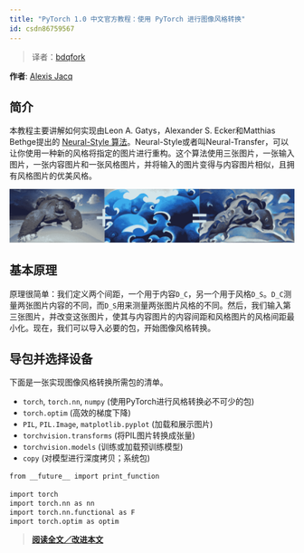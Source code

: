 ```yaml
---
title: "PyTorch 1.0 中文官方教程：使用 PyTorch 进行图像风格转换"
id: csdn86759567
---
```


> 译者：[bdqfork](https://github.com/bdqfork)

**作者**: [Alexis Jacq](https://alexis-jacq.github.io)

## 简介

本教程主要讲解如何实现由Leon A. Gatys，Alexander S. Ecker和Matthias Bethge提出的 [Neural-Style 算法](https://arxiv.org/abs/1508.06576)。Neural-Style或者叫Neural-Transfer，可以让你使用一种新的风格将指定的图片进行重构。这个算法使用三张图片，一张输入图片，一张内容图片和一张风格图片，并将输入的图片变得与内容图片相似，且拥有风格图片的优美风格。

![content1](../img/3b8cd6f5888224866520af28fb86f382.png)

## 基本原理

原理很简单：我们定义两个间距，一个用于内容`D_C`，另一个用于风格`D_S`。`D_C`测量两张图片内容的不同，而`D_S`用来测量两张图片风格的不同。然后，我们输入第三张图片，并改变这张图片，使其与内容图片的内容间距和风格图片的风格间距最小化。现在，我们可以导入必要的包，开始图像风格转换。

## 导包并选择设备

下面是一张实现图像风格转换所需包的清单。

*   `torch`, `torch.nn`, `numpy` (使用PyTorch进行风格转换必不可少的包)
*   `torch.optim` (高效的梯度下降)
*   `PIL`, `PIL.Image`, `matplotlib.pyplot` (加载和展示图片)
*   `torchvision.transforms` (将PIL图片转换成张量)
*   `torchvision.models` (训练或加载预训练模型)
*   `copy` (对模型进行深度拷贝；系统包)

```
from __future__ import print_function

import torch
import torch.nn as nn
import torch.nn.functional as F
import torch.optim as optim 
```

> [**阅读全文／改进本文**](https://github.com/apachecn/pytorch-doc-zh/blob/master/docs/1.0/neural_style_tutorial.md)